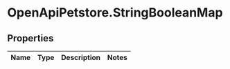 # OpenApiPetstore.StringBooleanMap

## Properties
Name | Type | Description | Notes
------------ | ------------- | ------------- | -------------


